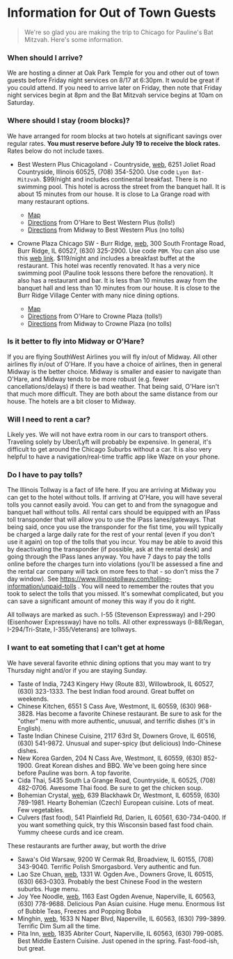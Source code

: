 # Information for Out of Town Guests

> We're so glad you are making the trip to Chicago for Pauline's Bat Mitzvah. Here's some information.

### When should I arrive?
We are hosting a dinner at Oak Park Temple for you and other out of town guests before Friday night services on 8/17 at 6:30pm. It would be great if you could attend. If you need to arrive later on Friday, then note that Friday night services begin at 8pm and the Bat Mitzvah service begins at 10am on Saturday.

### Where should I stay (room blocks)?
We have arranged for room blocks at two hotels at significant savings over regular rates. **You must reserve before July 19 to receive the block rates.** Rates below do not include taxes.

  - Best Western Plus Chicagoland - Countryside, [web](https://www.bestwestern.com/en_US/book/hotels-in-countryside/best-western-plus-chicagoland-countryside/propertyCode.14182.html), 6251 Joliet Road Countryside, Illinois 60525, (708) 354-5200. Use code `Lyon Bat-Mitzvah`. $99/night and includes continental breakfast. There is no swimming pool. This hotel is across the street from the banquet hall. It is about 15 minutes from our house. It is close to La Grange road with many restaurant options. 
    - [Map](https://www.google.com/maps/place/Best+Western+Plus+Chicagoland+-+Countryside/@41.777758,-87.8752019,17z/data=!3m1!4b1!4m7!3m6!1s0x880e4835b8d4f883:0x5e6eedb10146be0b!5m1!1s2018-07-01!8m2!3d41.777754!4d-87.8730132)
    - [Directions](https://www.google.com/maps/dir/O'Hare+International+Airport,+W+O'Hare+Ave,+Chicago,+IL/Best+Western+Plus+Chicagoland+-+Countryside,+6251+Joliet+Rd,+Countryside,+IL+60525/@41.8719334,-88.0591962,11z/data=!3m1!4b1!4m14!4m13!1m5!1m1!1s0x880fb4276a7762f3:0x511747070259ad4b!2m2!1d-87.9073214!2d41.9741625!1m5!1m1!1s0x880e4835b8d4f883:0x5e6eedb10146be0b!2m2!1d-87.8730132!2d41.777754!3e0) from O'Hare to Best Western Plus (tolls!)
    - [Directions](https://www.google.com/maps/dir/Chicago+Midway+International+Airport,+South+Cicero+Avenue,+Chicago,+IL/Best+Western+Plus+Chicagoland+-+Countryside,+6251+Joliet+Rd,+Countryside,+IL+60525/@41.7902507,-87.8421336,13z/data=!3m1!4b1!4m14!4m13!1m5!1m1!1s0x880e310601aa4385:0x968a60d78f2950a5!2m2!1d-87.7521884!2d41.7867759!1m5!1m1!1s0x880e4835b8d4f883:0x5e6eedb10146be0b!2m2!1d-87.8730132!2d41.777754!3e0) from Midway to Best Western Plus (no tolls)

  - Crowne Plaza Chicago SW - Burr Ridge, [web](https://www.cpchicagosw.com), 300 South Frontage Road, Burr Ridge, IL 60527, (630) 325-2900. Use code `PBM`. You can also use this [web link](https://www.crowneplaza.com/redirect?path=hd&brandCode=CP&localeCode=en&regionCode=1&hotelCode=CHIBU&_PMID=99801505&GPC=PBM&viewfullsite=true). $119/night and includes a breakfast buffet at the restaurant. This hotel was recently renovated. It has a very nice swimming pool (Pauline took lessons there before the renovation). It also has a restaurant and bar. It is less than 10 minutes away from the banquet hall and less than 10 minutes from our house. It is close to the Burr Ridge Village Center with many nice dining options. 
    - [Map](https://www.google.com/maps/place/Crowne+Plaza+Chicago+SW+-+Burr+Ridge/@41.7534649,-87.9237189,17z/data=!3m1!4b1!4m7!3m6!1s0x880e48babe2fc1f3:0x5e66b2dbb4a574e3!5m1!1s2018-07-01!8m2!3d41.7534609!4d-87.9215302)
    - [Directions](https://www.google.com/maps/dir/O'Hare+International+Airport,+W+O'Hare+Ave,+Chicago,+IL/Crowne+Plaza+Chicago+SW+-+Burr+Ridge,+S+Frontage+Road,+Burr+Ridge,+IL/@41.864634,-88.0591962,11z/data=!3m1!4b1!4m14!4m13!1m5!1m1!1s0x880fb4276a7762f3:0x511747070259ad4b!2m2!1d-87.9073214!2d41.9741625!1m5!1m1!1s0x880e48babe2fc1f3:0x5e66b2dbb4a574e3!2m2!1d-87.9215302!2d41.7534609!3e0) from O'Hare to Crowne Plaza (tolls!)
    - [Directions](https://www.google.com/maps/dir/Chicago+Midway+International+Airport,+South+Cicero+Avenue,+Chicago,+IL/Crowne+Plaza+Chicago+SW+-+Burr+Ridge,+S+Frontage+Road,+Burr+Ridge,+IL/@41.7817191,-87.9014125,12z/data=!3m1!4b1!4m14!4m13!1m5!1m1!1s0x880e310601aa4385:0x968a60d78f2950a5!2m2!1d-87.7521884!2d41.7867759!1m5!1m1!1s0x880e48babe2fc1f3:0x5e66b2dbb4a574e3!2m2!1d-87.9215302!2d41.7534609!3e0) from Midway to Crowne Plaza (no tolls)

### Is it better to fly into Midway or O'Hare?
If you are flying SouthWest Airlines you will fly in/out of Midway. All other airlines fly in/out of O'Hare. If you have a choice of airlines, then in general Midway is the better choice. Midway is smaller and easier to navigate than O'Hare, and Midway tends to be more robust (e.g. fewer cancellations/delays) if there is bad weather. That being said, O'Hare isn't that much more difficult. They are both about the same distance from our house. The hotels are a bit closer to Midway. 

### Will I need to rent a car?
Likely yes. We will not have extra room in our cars to transport others. Traveling solely by Uber/Lyft will probably be expensive. In general, it's difficult to get around the Chicago Suburbs without a car. It is also very helpful to have a navigation/real-time traffic app like Waze on your phone. 

### Do I have to pay tolls?
The Illinois Tollway is a fact of life here. If you are arriving at Midway you can get to the hotel without tolls. If arriving at O'Hare, you will have several tolls you cannot easily avoid. You can get to and from the synagogue and banquet hall without tolls. All rental cars should be equipped with an IPass toll transponder that will allow you to use the IPass lanes/gateways. That being said, once you use the transponder for the fist time, you will typically be charged a large daily rate for the rest of your rental (even if you don't use it again) on top of the tolls that you incur. You may be able to avoid this by deactivating the transponder (if possible, ask at the rental desk) and going through the IPass lanes anyway. You have 7 days to pay the tolls online before the charges turn into  violations (you'll be assessed a fine and the rental car company will tack on more fees to that - so don't miss the 7 day window). See https://www.illinoistollway.com/tolling-information/unpaid-tolls . You will need to remember the routes that you took to select the tolls that you missed. It's somewhat complicated, but you can save a significant amount of money this way if you do it right. 

All tollways are marked as such. I-55 (Stevenson Expressway) and I-290 (Eisenhower Expressway) have no tolls. All other expressways (I-88/Regan, I-294/Tri-State, I-355/Veterans) are tollways. 

### I want to eat someting that I can't get at home
We have several favorite ethnic dining options that you may want to try Thursday night and/or if you are staying Sunday.

  - Taste of India, 7243 Kingery Hwy (Route 83), Willowbrook, IL 60527, (630) 323-1333. The best Indian food around. Great buffet on weekends. 
  - Chinese Kitchen, 6551 S Cass Ave, Westmont, IL 60559, (630) 968-3828. Has become a favorite Chinese restaurant. Be sure to ask for the "other" menu with more authentic, unusual, and terrific dishes (it's in English).
  - Taste Indian Chinese Cuisine,  2117 63rd St, Downers Grove, IL 60516, (630) 541-9872. Unusual and super-spicy (but delicious) Indo-Chinese dishes.
  - New Korea Garden, 204 N Cass Ave, Westmont, IL 60559, (630) 852-1900. Great Korean dishes and BBQ. We've been going here since before Pauline was born. A top favorite. 
  - Cida Thai, 5435 South La Grange Road, Countryside, IL 60525, (708) 482-0706. Awesome Thai food. Be sure to get the chicken soup.
  - Bohemian Crystal, [web](http://www.bohemiancrystal.net), 639 Blackhawk Dr, Westmont, IL 60559, (630) 789-1981. Hearty  Bohemian (Czech) European cuisine. Lots of meat. Few vegetables.
  - Culvers (fast food), 541 Plainfield Rd, Darien, IL 60561, 630-734-0400. If you want something quick, try this Wisconsin based fast food chain. Yummy cheese curds and ice cream.

These restaurants are further away, but worth the drive
  - Sawa's Old Warsaw, 9200 W Cermak Rd, Broadview, IL 60155, (708) 343-9040. Terrific Polish Smorgasbord. Very authentic and fun.
  - Lao Sze Chuan, [web](https://www.laoszechuanusa.com/lsc-downer-s-grove), 1331 W. Ogden Ave., Downers Grove, IL 60515, (630) 663-0303. Probably the best Chinese Food in the western suburbs. Huge menu.
  - Joy Yee Noodle, [web](https://joyyee.com), 1163 East Ogden Avenue, Naperville, IL 60563, (630) 778-9688. Delicious Pan Asian cuisine. Huge menu. Enormous list of Bubble Teas, Freezes and Popping Boba
  - Minghin, [web](https://www.minghincuisine.com), 1633 N Naper Blvd, Naperville, IL 60563, (630) 799-3899. Terrific Dim Sum all the time. 
  - Pita Inn, [web](http://www.pita-inn.com), 1835 Abriter Court, Naperville, IL 60563,  (630) 799-0085. Best Middle Eastern Cuisine. Just opened in the spring. Fast-food-ish, but great.